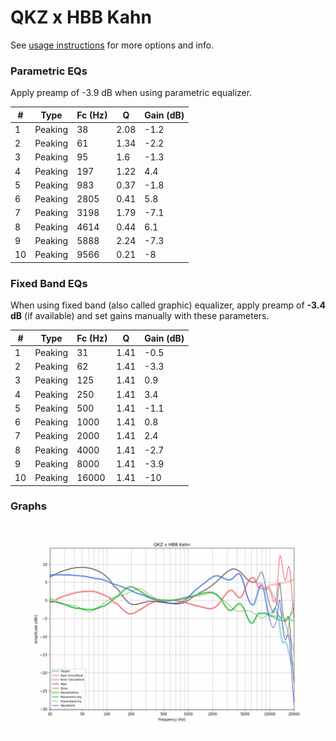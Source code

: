 # QKZ x HBB Kahn
See [usage instructions](https://github.com/jaakkopasanen/AutoEq#usage) for more options and info.

### Parametric EQs
Apply preamp of -3.9 dB when using parametric equalizer.

|   # | Type    |   Fc (Hz) |    Q |   Gain (dB) |
|-----|---------|-----------|------|-------------|
|   1 | Peaking |        38 | 2.08 |        -1.2 |
|   2 | Peaking |        61 | 1.34 |        -2.2 |
|   3 | Peaking |        95 | 1.6  |        -1.3 |
|   4 | Peaking |       197 | 1.22 |         4.4 |
|   5 | Peaking |       983 | 0.37 |        -1.8 |
|   6 | Peaking |      2805 | 0.41 |         5.8 |
|   7 | Peaking |      3198 | 1.79 |        -7.1 |
|   8 | Peaking |      4614 | 0.44 |         6.1 |
|   9 | Peaking |      5888 | 2.24 |        -7.3 |
|  10 | Peaking |      9566 | 0.21 |        -8   |

### Fixed Band EQs
When using fixed band (also called graphic) equalizer, apply preamp of **-3.4 dB** (if available) and set gains manually with these parameters.

|   # | Type    |   Fc (Hz) |    Q |   Gain (dB) |
|-----|---------|-----------|------|-------------|
|   1 | Peaking |        31 | 1.41 |        -0.5 |
|   2 | Peaking |        62 | 1.41 |        -3.3 |
|   3 | Peaking |       125 | 1.41 |         0.9 |
|   4 | Peaking |       250 | 1.41 |         3.4 |
|   5 | Peaking |       500 | 1.41 |        -1.1 |
|   6 | Peaking |      1000 | 1.41 |         0.8 |
|   7 | Peaking |      2000 | 1.41 |         2.4 |
|   8 | Peaking |      4000 | 1.41 |        -2.7 |
|   9 | Peaking |      8000 | 1.41 |        -3.9 |
|  10 | Peaking |     16000 | 1.41 |       -10   |

### Graphs
![](./QKZ%20x%20HBB%20Kahn.png)
